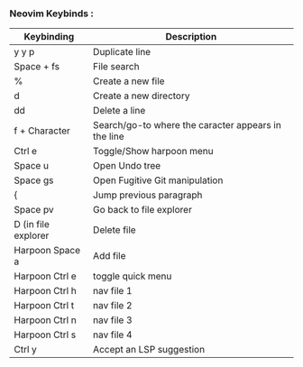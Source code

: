 ### Neovim Keybinds :
| Keybinding  | Description |
| ------------- | ------------- |
| y y p | Duplicate line |
| Space + fs | File search |
| % | Create a new file |
| d | Create a new directory |
| dd | Delete a line |
| f + Character | Search/go-to where the caracter appears in the line |
| Ctrl e | Toggle/Show harpoon menu |
| Space u | Open Undo tree |
| Space gs | Open Fugitive Git manipulation |
| { | Jump previous paragraph | 
| Space pv | Go back to file explorer |
| D (in file explorer | Delete file |
| Harpoon Space a | Add file |
| Harpoon Ctrl e | toggle quick menu |
| Harpoon Ctrl h | nav file 1 |  
| Harpoon Ctrl t | nav file 2 |  
| Harpoon Ctrl n | nav file 3 |  
| Harpoon Ctrl s | nav file 4 |  
| Ctrl y | Accept an LSP suggestion |
